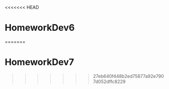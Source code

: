 <<<<<<< HEAD
# HomeworkDev6
=======
# HomeworkDev7
>>>>>>> 27eb640f448b2ed75877a92e7907d052dffc8229
